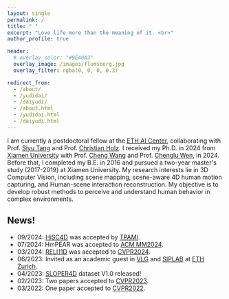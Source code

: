 ```yaml
---
layout: single
permalink: /
title: " "
excerpt: "Love life more than the meaning of it. <br>"
author_profile: true

header:
  # overlay_color: "#9EA0A3"
  overlay_image: /images/flumsberg.jpg
  overlay_filter: rgba(0, 0, 0, 0.3)

redirect_from: 
  - /about/
  - /yudidai/
  - /daiyudi/
  - /about.html
  - /yudidai.html
  - /daiyudi.html
---
```


I am currently a postdoctoral fellow at the [ETH AI Center](https://ai.ethz.ch/), collaborating with Prof. [Siyu Tang](https://vlg.inf.ethz.ch/team/Prof-Dr-Siyu-Tang.html) and Prof. [Christian Holz](https://www.christianholz.net/). I received my Ph.D. in 2024 from [Xiamen University](https://en.xmu.edu.cn/) with Prof. [Cheng Wang](http://www.cwang93.net/index_en.htm) and Prof. [Chenglu Wen](https://asc.xmu.edu.cn/t/wenchenglu), in 2024. 
Before that, I completed my B.E. in 2016 and pursued a two-year master's study (2017-2019) at Xiamen University. 
My research interests lie in 3D Computer Vision, including scene mapping, scene-aware 4D human motion capturing, and Human-scene interaction reconstruction. 
My objective is to develop robust methods to perceive and understand human behavior in complex environments.


## News!
- 09/2024: [HiSC4D](http://www.lidarhumanmotion.net/hisc4d/) was accepted by [TPAMI](https://ieeexplore.ieee.org/document/10670484).
- 07/2024: HmPEAR was accepted to [ACM MM2024](https://2024.acmmm.org/).
- 03/2024: [RELI11D](http://www.lidarhumanmotion.net/reli11d/) was accepted to [CVPR2024](https://cvpr.thecvf.com/).
- 06/2023: Invited as an academic guest in [VLG](https://vlg.inf.ethz.ch/) and [SIPLAB](https://siplab.org/) at [ETH Zurich](https://ethz.ch/en.html).
- 04/2023: [SLOPER4D](http://www.lidarhumanmotion.net/data-sloper4d/) dataset V1.0 released!
- 02/2023: Two papers accepted to [CVPR2023](https://cvpr2023.thecvf.com/).
- 03/2022: One paper accepted to [CVPR2022](https://cvpr2022.thecvf.com/).

<script type="text/javascript" src="//rf.revolvermaps.com/0/0/3.js?i=5xqjws4jj9m&amp;b=5&amp;s=0&amp;m=1&amp;cl=ffffff&amp;co=010020&amp;cd=aa0000&amp;v0=60&amp;v1=60&amp;r=1" async="async"></script>